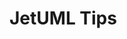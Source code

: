 # JetUML Tips

<div id=body></div>

<script src="https://ajax.googleapis.com/ajax/libs/jquery/3.5.1/jquery.min.js"></script>


<style>
/* Snippet taken from https://www.w3schools.com/howto/howto_js_collapsible.asp */
  .collapsible 
  {
    background-color: #777;
    color: white;
    cursor: pointer;
    padding: 18px;
    width: 100%;
    border: none;
    text-align: left;
    outline: none;
    font-size: 15px;
  }

  .active, .collapsible:hover 
  {
    background-color: #555;
  }

  .content 
  {
    padding: 0 18px;
    display: none;
    overflow: hidden;
    background-color: #f1f1f1;
  }
</style>

<script>

  jQuery.get('src/ca/mcgill/cs/jetuml/JetUML.properties', data => 
    {
      var numTips = 0;
      var lines = data.split("\n");
      for(var i = 0; i<lines.length; i++)
      {
      	var line = lines[i];
      	if (line.includes("tips.quantity="))
      	{
      		numTips = line.split("tips.quantity=")[1];
      		break;
      	}
      }

      for(var j = 1; j <= numTips; j++)
      {

      	var tipContent = $('<div/>', 
          {
            class: "content",
          }
        );

        var tipFileName = "tip-" + j + ".json";
        var tipPath = "tipdata/tips/" + tipFileName;
        $.getJSON(tipPath, data =>
          {
          	var collapsibleTip = $('<button/>', 
          	{
              text: data["title"],
              id: 'button_j',
              class: 'collapsible',
              click: function() //function snippet taken from 
                { //https://www.w3schools.com/howto/howto_js_collapsible.asp
                  this.classList.toggle("active");
                  var content = this.nextElementSibling;
                  if (content.style.display === "block") 
                  {
                    content.style.display = "none";
                  } 
                  else 
                  {
                    content.style.display = "block";
                  }
                }
            });
            $("#body").append(collapsibleTip);
            $("#body").append(tipContent);

            // looping over the tip contents and adding the tip elements to tipContent
            var content = data["content"];
            for (var tipElement in content)
            {
              for(var type in tipElement)
              {
                if(type == "text")
                {
                  var tipText = $('<p/>', 
          	        {
                      text: tipElement["text"],
                    }
                  );
                  tipContent.appendChild(tipText);
                }
                else if (type == "image")
                {
                  var tipImage = $('<img/>', 
          	        {
                      src: "tipdata/tip_images/" + tipElement["image"],
                    }
                  );
                  tipContent.appendChild(tipImage);
                }
              }
            }
          }
        );
      }
    }
  );

</script>